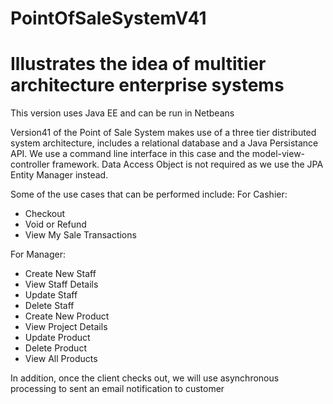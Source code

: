 # PointOfSaleSystemV41
# Illustrates the idea of multitier architecture enterprise systems
This version uses Java EE and can be run in Netbeans

Version41 of the Point of Sale System makes use of a three tier distributed system architecture, 
includes a relational database and a Java Persistance API.
We use a command line interface in this case and the model-view-controller framework.
Data Access Object is not required as we use the JPA Entity Manager instead.

Some of the use cases that can be performed include:
For Cashier:
- Checkout
- Void or Refund
- View My Sale Transactions

For Manager: 
- Create New Staff
- View Staff Details
- Update Staff
- Delete Staff
- Create New Product
- View Project Details
- Update Product
- Delete Product
- View All Products

In addition, once the client checks out, we will use asynchronous processing to
sent an email notification to customer 
